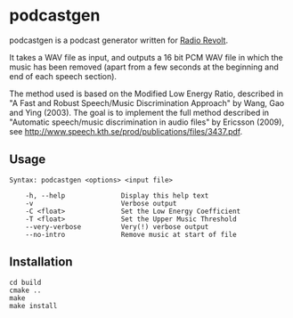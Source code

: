 podcastgen
=============

podcastgen is a podcast generator written for [Radio Revolt](http://dusken.no/radio).

It takes a WAV file as input, and outputs a 16 bit PCM WAV file in which the music has
been removed (apart from a few seconds at the beginning and end of each speech section).

The method used is based on the Modified Low Energy Ratio, described in "A Fast and
Robust Speech/Music Discrimination Approach" by Wang, Gao and Ying (2003). The goal
is to implement the full method described in "Automatic speech/music discrimination
in audio files" by Ericsson (2009), see http://www.speech.kth.se/prod/publications/files/3437.pdf.

Usage
-------------
```
Syntax: podcastgen <options> <input file>

	-h, --help				Display this help text
	-v						Verbose output
	-C <float>				Set the Low Energy Coefficient
	-T <float>				Set the Upper Music Threshold
	--very-verbose			Very(!) verbose output
	--no-intro				Remove music at start of file
```

Installation
-------------

```
cd build
cmake ..
make
make install
```
